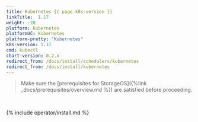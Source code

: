 ```yaml
---
title: Kubernetes {{ page.k8s-version }}
linkTitle:  1.17
weight: -20
platform: kubernetes
platformUC: Kubernetes
platform-pretty: "Kubernetes"
k8s-version: 1.17
cmd: kubectl
chart-version: 0.2.x
redirect_from: /docs/install/schedulers/kubernetes
redirect_from: /docs/install/kubernetes
---
```



> Make sure the 
> [prerequisites for StorageOS]({%link _docs/prerequisites/overview.md %}) are
> satisfied before proceeding.

&nbsp;

{% include operator/install.md %}
